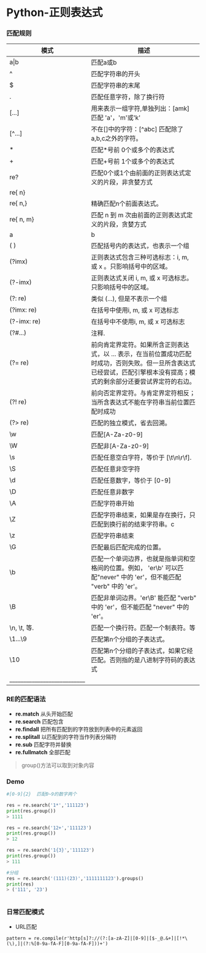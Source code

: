 # Python-正则表达式


### 匹配规则

|    模式         |	           描述|
| ------------ | ------------ |
|a\|b|匹配a或b|
|^	 |匹配字符串的开头|
$	|匹配字符串的末尾
.	|匹配任意字符，除了换行符
[...]	|用来表示一组字符,单独列出：[amk] 匹配 'a'，'m'或'k'
[^...]	|不在[]中的字符：[^abc] 匹配除了a,b,c之外的字符。
*	|匹配*号前 0个或多个的表达式
+	|匹配+号前 1个或多个的表达式
re?	|匹配0个或1个由前面的正则表达式定义的片段，非贪婪方式
re{ n}|	 
re{ n,}	|精确匹配n个前面表达式。
re{ n, m}|	匹配 n 到 m 次由前面的正则表达式定义的片段，贪婪方式
a| b	|匹配a或b
(  )	|匹配括号内的表达式，也表示一个组
(?imx)|	正则表达式包含三种可选标志：i, m, 或 x 。只影响括号中的区域。
(?-imx)	|正则表达式关闭 i, m, 或 x 可选标志。只影响括号中的区域。
(?: re)	|类似 (...), 但是不表示一个组
(?imx: re)|	在括号中使用i, m, 或 x 可选标志
(?-imx: re)	|在括号中不使用i, m, 或 x 可选标志
(?#...)	|注释.
(?= re)	|前向肯定界定符。如果所含正则表达式，以 ... 表示，在当前位置成功匹配时成功，否则失败。但一旦所含表达式已经尝试，匹配引擎根本没有提高；模式的剩余部分还要尝试界定符的右边。
(?! re)	|前向否定界定符。与肯定界定符相反；当所含表达式不能在字符串当前位置匹配时成功
(?> re)	|匹配的独立模式，省去回溯。
\w	|匹配[A-Za-z0-9]
\W	|匹配非[A-Za-z0-9]
\s	|匹配任意空白字符，等价于 [\t\n\r\f].
\S	|匹配任意非空字符
\d	|匹配任意数字，等价于 [0-9]
\D	|匹配任意非数字
\A	|匹配字符串开始
\Z	|匹配字符串结束，如果是存在换行，只匹配到换行前的结束字符串。c
\z	|匹配字符串结束
\G	|匹配最后匹配完成的位置。
\b	|匹配一个单词边界，也就是指单词和空格间的位置。例如， 'er\b' 可以匹配"never" 中的 'er'，但不能匹配 "verb" 中的 'er'。
\B	|匹配非单词边界。'er\B' 能匹配 "verb" 中的 'er'，但不能匹配 "never" 中的 'er'。
\n, \t, 等.	|匹配一个换行符。匹配一个制表符。等
\1...\9	             |匹配第n个分组的子表达式。
\10	|匹配第n个分组的子表达式，如果它经匹配。否则指的是八进制字符码的表达式
|___________________________||


### RE的匹配语法

- **re.match** 从头开始匹配
- **re.search** 匹配包含
- **re.findall** 把所有匹配到的字符放到列表中的元素返回
- **re.splitall** 以匹配到的字符当作列表分隔符
- **re.sub** 匹配字符并替换
- **re.fullmatch** 全部匹配

> group()方法可以取到对象内容


### Demo

```python
#[0-9]{2}  匹配0~9的数字两个

res = re.search('1*','111123')
print(res.group())
> 1111

res = re.search('12+','111123')
print(res.group())
> 12

res = re.search('1{3}','111123')
print(res.group())
> 111

#分组
res = re.search('(111)(23)','1111111123').groups()
print(res)
> ('111', '23')



```


### 日常匹配模式

- URL匹配
```
pattern = re.compile(r'http[s]?://(?:[a-zA-Z]|[0-9]|[$-_@.&+]|[!*\(\),]|(?:%[0-9a-fA-F][0-9a-fA-F]))+')
```
